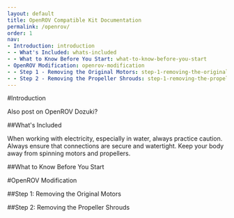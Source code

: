 ```yaml
---
layout: default
title: OpenROV Compatible Kit Documentation
permalink: /openrov/
order: 1
nav:
- Introduction: introduction
- - What's Included: whats-included
- - What to Know Before You Start: what-to-know-before-you-start
- OpenROV Modification: openrov-modification
- - Step 1 - Removing the Original Motors: step-1-removing-the-original-motors
- - Step 2 - Removing the Propeller Shrouds: step-1-removing-the-propeller-shrouds
---
```


#Introduction

Also post on OpenROV Dozuki?

##What's Included

<i class="fa fa-exclamation-triangle fa-fw fa-2x text-warning"></i> When working with electricity, especially in water, always practice caution. Always ensure that connections are secure and watertight. Keep your body away from spinning motors and propellers.

##What to Know Before You Start

#OpenROV Modification

##Step 1: Removing the Original Motors

##Step 2: Removing the Propeller Shrouds